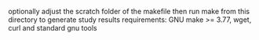 optionally adjust the scratch folder of the makefile then
run make from this directory to generate study results
requirements: GNU make >= 3.77, wget, curl and standard gnu tools
